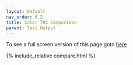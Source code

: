 ```yaml
---
layout: default
nav_order: 6.2
title: Color TRC Comparison
parent: Test Output
---
```


To see a full screen version of this page goto [here](compare.html)

{% include_relative compare.html %}
